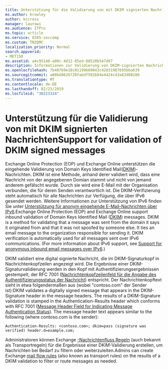 ```yaml
---
title: Unterstützung für die Validierung von mit DKIM signierten Nachrichten
ms.author: krowley
author: kccross
manager: laurawi
ms.audience: ITPro
ms.topic: article
ms.service: O365-seccomp
ms.custom: TN2DMC
localization_priority: Normal
search.appverid:
- MET150
ms.assetid: a4c95148-a00c-4d12-85ed-88520b547d97
description: Informationen zur Validierung von DKIM-signierten Nachrichten in Exchange Online Protection und Exchange Online
ms.openlocfilehash: 7b40769e18c01199669043c42031987695bba639
ms.sourcegitcommit: a80bd8626720fabdf592b84e4424cd3a83d08280
ms.translationtype: MT
ms.contentlocale: de-DE
ms.lasthandoff: 02/23/2019
ms.locfileid: "30223324"
---
```

# <a name="support-for-validation-of-dkim-signed-messages"></a><span data-ttu-id="69951-103">Unterstützung für die Validierung von mit DKIM signierten Nachrichten</span><span class="sxs-lookup"><span data-stu-id="69951-103">Support for validation of DKIM signed messages</span></span>

<span data-ttu-id="69951-p101">Exchange Online Protection (EOP) und Exchange Online unterstützen die eingehende Validierung von Domain Keys Identified Mail([DKIM](https://www.rfc-editor.org/rfc/rfc6376.txt))-Nachrichten. DKIM ist eine Methode, anhand derer validiert wird, dass eine Nachricht von der angegebenen Domian stammt und nicht von jemand anderem gefälscht wurde. Durch sie wird eine E-Mail mit der Organisation verbunden, die für deren Senden verantwortlich ist. Die DKIM-Verifizierung steht automatisch für alle Nachrichten zur Verfügung, die über IPv6 gesendet werden. Weitere Informationen zur Unterstützung von IPv6 finden Sie unter [Unterstützung für anonym eingehende E-Mail-Nachrichten über IPv6](support-for-anonymous-inbound-email-messages-over-ipv6.md).</span><span class="sxs-lookup"><span data-stu-id="69951-p101">Exchange Online Protection (EOP) and Exchange Online support inbound validation of Domain Keys Identified Mail ([DKIM](https://www.rfc-editor.org/rfc/rfc6376.txt)) messages. DKIM is a method for validating that a message was sent from the domain it says it originated from and that it was not spoofed by someone else. It ties an email message to the organization responsible for sending it. DKIM verification is automatically used for all messages sent over IPv6 communications. (For more information about IPv6 support, see [Support for anonymous inbound email messages over IPv6](support-for-anonymous-inbound-email-messages-over-ipv6.md).)</span></span>
  
<span data-ttu-id="69951-p102">DKIM validiert eine digital signierte Nachricht, die im DKIM-Signaturkopf in Nachrichtenkopfzeilen angezeigt wird. Die Ergebnisse einer DKIM-Signaturvalidierung werden in den Kopf mit Authentifizierungsergebnissen gestempelt, der RFC 7001 ([Nachrichtenkopfzeilenfeld für die Angabe des Authentifizierungsstatus der Nachricht](https://www.rfc-editor.org/rfc/rfc7001.txt)) entspricht. Der Nachrichtenkopftext sieht in etwa folgendermaßen aus (wobei "contoso.com" der Sender ist):</span><span class="sxs-lookup"><span data-stu-id="69951-p102">DKIM validates a digitally signed message that appears in the DKIM-Signature header in the message headers. The results of a DKIM-Signature validation is stamped in the Authentication-Results header which conforms with RFC 7001 ([Message Header Field for Indicating Message Authentication Status](https://www.rfc-editor.org/rfc/rfc7001.txt)). The message header text appears similar to the following (where contoso.com is the sender):</span></span>
  
 `Authentication-Results: <contoso.com>; dkim=pass (signature was verified) header.d=example.com;`
  
<span data-ttu-id="69951-112">Administratoren können Exchange [-Nachrichtenfluss Regeln](http://technet.microsoft.com/library/743bd525-0ca2-426d-b76c-b4a052bc8886.aspx) (auch bekannt als Transportregeln) für die Ergebnisse einer DKIM-Validierung erstellen, um Nachrichten bei Bedarf zu filtern oder weiterzuleiten.</span><span class="sxs-lookup"><span data-stu-id="69951-112">Admins can create Exchange [mail flow rules](http://technet.microsoft.com/library/743bd525-0ca2-426d-b76c-b4a052bc8886.aspx) (also known as transport rules) on the results of a DKIM validation to filter or route messages as needed.</span></span> 
  


